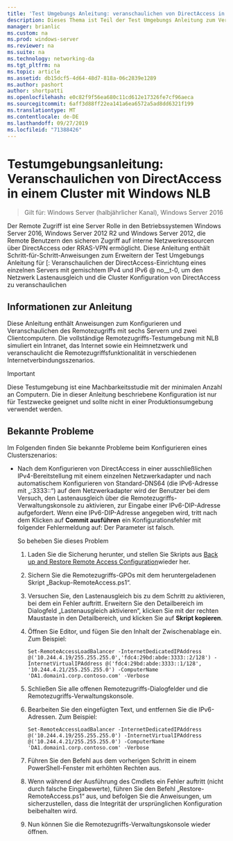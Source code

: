 ```yaml
---
title: 'Test Umgebungs Anleitung: veranschaulichen von DirectAccess in einem Cluster mit Windows NLB'
description: Dieses Thema ist Teil der Test Umgebungs Anleitung zum Veranschaulichen von DirectAccess in einem Cluster mit Windows NLB für Windows Server 2016.
manager: brianlic
ms.custom: na
ms.prod: windows-server
ms.reviewer: na
ms.suite: na
ms.technology: networking-da
ms.tgt_pltfrm: na
ms.topic: article
ms.assetid: db15dcf5-4d64-48d7-818a-06c2839e1289
ms.author: pashort
author: shortpatti
ms.openlocfilehash: e0c82f9f56ea680c11cd612e17326fe7cf96aeca
ms.sourcegitcommit: 6aff3d88ff22ea141a6ea6572a5ad8dd6321f199
ms.translationtype: MT
ms.contentlocale: de-DE
ms.lasthandoff: 09/27/2019
ms.locfileid: "71388426"
---
```

# <a name="test-lab-guide-demonstrate-directaccess-in-a-cluster-with-windows-nlb"></a>Testumgebungsanleitung: Veranschaulichen von DirectAccess in einem Cluster mit Windows NLB

>Gilt für: Windows Server (halbjährlicher Kanal), Windows Server 2016

Der Remote Zugriff ist eine Server Rolle in den Betriebssystemen Windows Server 2016, Windows Server 2012 R2 und Windows Server 2012, die Remote Benutzern den sicheren Zugriff auf interne Netzwerkressourcen über DirectAccess oder RRAS-VPN ermöglicht. Diese Anleitung enthält Schritt-für-Schritt-Anweisungen zum Erweitern der Test Umgebungs Anleitung für [: Veranschaulichen der DirectAccess-Einrichtung eines einzelnen Servers mit gemischtem IPv4 und IPv6 @ no__t-0, um den Netzwerk Lastenausgleich und die Cluster Konfiguration von DirectAccess zu veranschaulichen  
  
## <a name="about-this-guide"></a>Informationen zur Anleitung  
Diese Anleitung enthält Anweisungen zum Konfigurieren und Veranschaulichen des Remotezugriffs mit sechs Servern und zwei Clientcomputern. Die vollständige Remotezugriffs-Testumgebung mit NLB  simuliert ein Intranet, das Internet sowie ein Heimnetzwerk und veranschaulicht die Remotezugriffsfunktionalität in verschiedenen Internetverbindungsszenarios.  
  
> [!IMPORTANT]  
> Diese Testumgebung ist eine Machbarkeitsstudie mit der minimalen Anzahl an Computern. Die in dieser Anleitung beschriebene Konfiguration ist nur für Testzwecke geeignet und sollte nicht in einer Produktionsumgebung verwendet werden.  
  
## <a name="KnownIssues"></a>Bekannte Probleme  
Im Folgenden finden Sie bekannte Probleme beim Konfigurieren eines Clusterszenarios:  
  
-   Nach dem Konfigurieren von DirectAccess in einer ausschließlichen IPv4-Bereitstellung mit einem einzelnen Netzwerkadapter und nach automatischem Konfigurieren von Standard-DNS64 (die IPv6-Adresse mit „:3333::“) auf dem Netzwerkadapter wird der Benutzer bei dem Versuch, den Lastenausgleich über die Remotezugriffs-Verwaltungskonsole zu aktivieren, zur Eingabe einer IPv6-DIP-Adresse aufgefordert. Wenn eine IPv6-DIP-Adresse angegeben wird, tritt nach dem Klicken auf **Commit ausführen** ein Konfigurationsfehler mit folgender Fehlermeldung auf: Der Parameter ist falsch.  
  
    So beheben Sie dieses Problem  
  
    1.  Laden Sie die Sicherung herunter, und stellen Sie Skripts aus [Back up and Restore Remote Access Configuration](https://gallery.technet.microsoft.com/Back-up-and-Restore-Remote-e157e6a6)wieder her.  
  
    2.  Sichern Sie die Remotezugriffs-GPOs mit dem heruntergeladenen Skript „Backup-RemoteAccess.ps1“.  
  
    3.  Versuchen Sie, den Lastenausgleich bis zu dem Schritt zu aktivieren, bei dem ein Fehler auftritt. Erweitern Sie den Detailbereich im Dialogfeld „Lastenausgleich aktivieren“, klicken Sie mit der rechten Maustaste in den Detailbereich, und klicken Sie auf **Skript kopieren**.  
  
    4.  Öffnen Sie Editor, und fügen Sie den Inhalt der Zwischenablage ein. Zum Beispiel:  
  
        ```  
        Set-RemoteAccessLoadBalancer -InternetDedicatedIPAddress @('10.244.4.19/255.255.255.0','fdc4:29bd:abde:3333::2/128') -InternetVirtualIPAddress @('fdc4:29bd:abde:3333::1/128', '10.244.4.21/255.255.255.0') -ComputerName 'DA1.domain1.corp.contoso.com' -Verbose  
        ```  
  
    5.  Schließen Sie alle offenen Remotezugriffs-Dialogfelder und die Remotezugriffs-Verwaltungskonsole.  
  
    6.  Bearbeiten Sie den eingefügten Text, und entfernen Sie die IPv6-Adressen. Zum Beispiel:  
  
        ```  
        Set-RemoteAccessLoadBalancer -InternetDedicatedIPAddress @('10.244.4.19/255.255.255.0') -InternetVirtualIPAddress @('10.244.4.21/255.255.255.0') -ComputerName 'DA1.domain1.corp.contoso.com' -Verbose  
        ```  
  
    7.  Führen Sie den Befehl aus dem vorherigen Schritt in einem PowerShell-Fenster mit erhöhten Rechten aus.  
  
    8.  Wenn während der Ausführung des Cmdlets ein Fehler auftritt (nicht durch falsche Eingabewerte), führen Sie den Befehl „Restore-RemoteAccess.ps1“ aus, und befolgen Sie die Anweisungen, um sicherzustellen, dass die Integrität der ursprünglichen Konfiguration beibehalten wird.  
  
    9. Nun können Sie die Remotezugriffs-Verwaltungskonsole wieder öffnen.  
  


